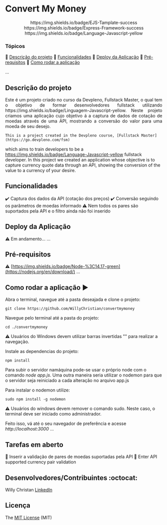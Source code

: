 <h1>Convert My Money</h1>

<p align="center">
    https://img.shields.io/badge/EJS-Tamplate-success
    https://img.shields.io/badge/Express-Framework-success
    https://img.shields.io/badge/Language-Javascript-yellow
</p>

### Tópicos

:small_blue_diamond: [Descrição do projeto](#descrição-do-projeto)
:small_blue_diamond: [Funcionalidades](#funcionalidades)
:small_blue_diamond: [Deploy da Aplicação](#deploy-da-aplicação-dash)
:small_blue_diamond: [Pré-requisitos](#pré-requisitos)
:small_blue_diamond: [Como rodar a aplicação](#como-rodar-a-aplicação-arrow_forward)

...

## Descrição do projeto

<p align="justify">
    Este é um projeto criado no curso da Devpleno, Fullstack Master, o qual tem o objetivo de formar desenvolvedores
fullstack utilizando https://img.shields.io/badge/Linguagem-Javascript-yellow.
    Neste projeto criamos uma aplicação cujo objetivo á a captura de dados de cotação de moedas através de uma API,
mostrando a conversão do valor para uma moeda de seu desejo.

    This is a project created in the Devpleno course, [Fullstack Master](https://go.devpleno.com/fsm)

which aims to train developers to be a https://img.shields.io/badge/Language-Javascript-yellow fullstack developer.
In this project we created an application whose objective is to capture currency quote data through an API,
showing the conversion of the value to a currency of your desire.

</p>

## Funcionalidades

:heavy_check_mark: Captura dos dados da API (cotação dos preços)
:heavy_check_mark: Conversão seguindo os parâmetros de moedas informado
:warning: Nem todos os pares são suportados pela API e o filtro ainda não foi inserido

## Deploy da Aplicação

:warning: Em andamento...
...

## Pré-requisitos

:warning: [https://img.shields.io/badge/Node-%3C14.17-green](https://nodejs.org/en/download/)
...

## Como rodar a aplicação :arrow_forward:

Abra o terminal, navegue até a pasta deseajada e clone o projeto:

```
git clone https://github.com/WillyChristian/convertmymoney
```

Navegue pelo terminal até a pasta do projeto:

```
cd ./convertmymoney
```

:warning: Usuários do Windows devem utilizar barras invertidas "\" para realizar a navegação.

Instale as dependencias do projeto:

```
npm install
```

Para subir o servidor namáquina pode-se usar o próprio node com o comando _node app.js_. Uma outra maneira seria utilizar
o nodemon para que o servidor seja reiniciado a cada alteração no arquivo app.js

Para instalar o nodemon utilize:

```
sudo npm install -g nodemon
```

:warning: Usuários do windows devem remover o comando sudo. Neste caso, o terminal deve ser iniciado como administrador.

Feito isso, vá até o seu navegador de preferência e acesse _http://localhost:3000_
...

## Tarefas em aberto

:memo: Inserir a validação de pares de moedas suportadas pela API
:memo: Enter API supported currency pair validation

## Desenvolvedores/Contribuintes :octocat:

Willy Christan
[LinkedIn](https://www.linkedin.com/in/willychristian/)

## Licença

The [MIT License]() (MIT)
